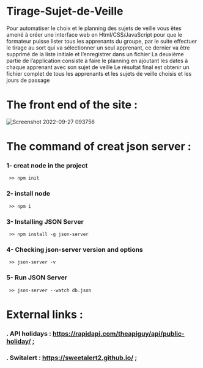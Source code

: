 # Tirage-Sujet-de-Veille
Pour automatiser le choix et le planning des sujets de veille vous êtes amené à créer une interface web en Html/CSS/JavaScript pour que le formateur puisse lister tous les apprenants du groupe,
par le suite effectuer le tirage au sort qui va sélectionner un seul apprenant, ce dernier va être supprimé de la liste initiale et l’enregistrer dans un fichier La deuxième partie de l’application consiste à faire le planning en ajoutant les dates à chaque apprenant avec son sujet de veille Le résultat final est obtenir un fichier complet de tous les apprenants et les sujets de veille choisis et les jours de passage

# The front end of the site :
![Screenshot 2022-09-27 093756](https://user-images.githubusercontent.com/94124850/192477153-3c915f51-9ba0-4ebb-9646-83e30292aad1.png)

# The command of creat json server :
  ### 1- creat node in the project 
     >> npm init 
  ### 2- install node 
     >> npm i 
  ### 3- Installing JSON Server
     >> npm install -g json-server
  ### 4- Checking json-server version and options
     >> json-server -v
  ### 5- Run JSON Server 
     >> json-server --watch db.json
# External links :

### . API holidays : https://rapidapi.com/theapiguy/api/public-holiday/ ;
### . Switalert : https://sweetalert2.github.io/ ;
